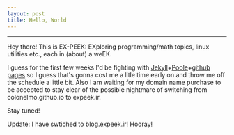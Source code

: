 ```yaml
---
layout: post
title: Hello, World
---
```


-----

Hey there! This is EX-PEEK: EXploring programming/math topics, linux utilities etc., each in (about) a weEK.

I guess for the first few weeks I'd be fighting with [Jekyll](http://jekyllrb.com)+[Poole](https://github.com/poole/poole)+[github pages](https://pages.github.com) so I guess that's gonna cost me a litle time early on and throw me off the schedule a little bit. Also I am waiting for my domain name purchase to be accepted to stay clear of the possible nightmare of switching from colonelmo.github.io to expeek.ir.

Stay tuned!

Update:
I have swtiched to blog.expeek.ir! Hooray!

